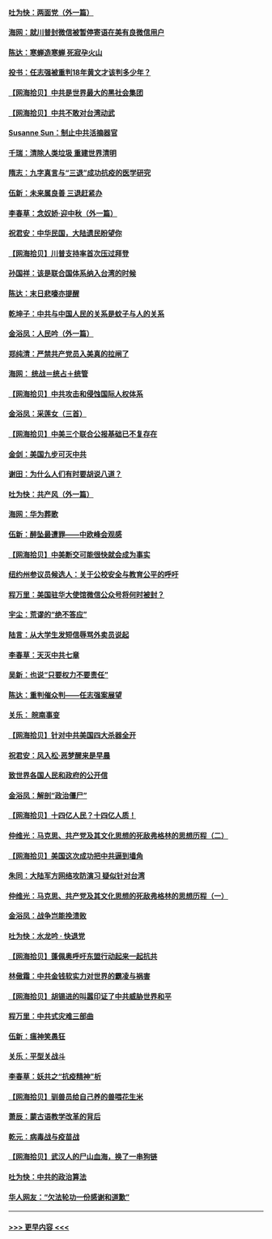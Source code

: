 #### [吐为快：两面党（外一篇）](../pages/nsc993/n12424043.md?t=09231702) 
#### [海网：就川普封微信被暂停寄语在美有良微信用户](../pages/nsc993/n12424021.md?t=09231702) 
#### [陈达：寒蝉造寒蝉 死寂孕火山](../pages/nsc993/n12423958.md?t=09231702) 
#### [投书：任志强被重判18年黄文才该判多少年？](../pages/nsc993/n12423672.md?t=09231702) 
#### [【网海拾贝】中共是世界最大的黑社会集团](../pages/nsc993/n12423543.md?t=09231702) 
#### [【网海拾贝】中共不敢对台湾动武](../pages/nsc993/n12421418.md?t=09231702) 
#### [Susanne Sun：制止中共活摘器官](../pages/nsc993/n12419654.md?t=09231702) 
#### [千瑞：清除人类垃圾 重建世界清明](../pages/nsc993/n12419414.md?t=09231702) 
#### [隋志：九字真言与“三退”成功抗疫的医学研究](../pages/nsc993/n12419248.md?t=09231702) 
#### [伍新：未来属良善 三退赶紧办](../pages/nsc993/n12418496.md?t=09231702) 
#### [李春草：念奴娇·迎中秋（外一篇）](../pages/nsc993/n12418465.md?t=09231702) 
#### [祝君安：中华民国，大陆遗民盼望你](../pages/nsc993/n12418089.md?t=09231702) 
#### [【网海拾贝】川普支持率首次压过拜登](../pages/nsc993/n12418050.md?t=09231702) 
#### [孙国祥：该是联合国体系纳入台湾的时候](../pages/nsc993/n12417369.md?t=09231702) 
#### [陈达：末日悲嚎亦提醒](../pages/nsc993/n12416736.md?t=09231702) 
#### [乾坤子：中共与中国人民的关系是蚊子与人的关系](../pages/nsc993/n12416632.md?t=09231702) 
#### [金浴凤：人民吟（外一篇）](../pages/nsc993/n12416567.md?t=09231702) 
#### [郑纯清：严禁共产党员入美真的拉闸了](../pages/nsc993/n12416550.md?t=09231702) 
#### [海网： 统战＝统占＋统管](../pages/nsc993/n12416404.md?t=09231702) 
#### [【网海拾贝】中共攻击和侵蚀国际人权体系](../pages/nsc993/n12416250.md?t=09231702) 
#### [金浴凤：采莲女（三首）](../pages/nsc993/n12415517.md?t=09231702) 
#### [【网海拾贝】中美三个联合公报基础已不复存在](../pages/nsc993/n12415054.md?t=09231702) 
#### [金剑：美国九步可灭中共](../pages/nsc993/n12413183.md?t=09231702) 
#### [谢田：为什么人们有时要胡说八道？](../pages/nsc993/n12411861.md?t=09231702) 
#### [吐为快：共产风（外一篇）](../pages/nsc993/n12411761.md?t=09231702) 
#### [海网：华为葬歌](../pages/nsc993/n12410381.md?t=09231702) 
#### [伍新：醉坠最遭罪——中欧峰会观感](../pages/nsc993/n12410364.md?t=09231702) 
#### [【网海拾贝】中美断交可能很快就会成为事实](../pages/nsc993/n12409495.md?t=09231702) 
#### [纽约州参议员候选人：关于公校安全与教育公平的呼吁](../pages/nsc993/n12409228.md?t=09231702) 
#### [程万里：美国驻华大使馆微信公众号将何时被封？](../pages/nsc993/n12407397.md?t=09231702) 
#### [宇尘：荒谬的“绝不答应”](../pages/nsc993/n12407360.md?t=09231702) 
#### [陆言：从大学生发短信辱骂外卖员说起](../pages/nsc993/n12407285.md?t=09231702) 
#### [李春草：天灭中共七章](../pages/nsc993/n12406988.md?t=09231702) 
#### [吴新：也说“只要权力不要责任”](../pages/nsc993/n12406966.md?t=09231702) 
#### [陈达：重判催众判——任志强案展望](../pages/nsc993/n12404540.md?t=09231702) 
#### [关乐： 皖南事变](../pages/nsc993/n12404288.md?t=09231702) 
#### [【网海拾贝】针对中共美国四大杀器全开](../pages/nsc993/n12404172.md?t=09231702) 
#### [祝君安：风入松‧恶梦醒来是早晨](../pages/nsc993/n12401953.md?t=09231702) 
#### [致世界各国人民和政府的公开信](../pages/nsc993/n12401824.md?t=09231702) 
#### [金浴凤：解剖“政治僵尸”](../pages/nsc993/n12401808.md?t=09231702) 
#### [【网海拾贝】十四亿人民？十四亿人质！](../pages/nsc993/n12401708.md?t=09231702) 
#### [仲维光：马克思、共产党及其文化思想的死敌弗格林的思想历程（二）](../pages/nsc993/n12399107.md?t=09231702) 
#### [【网海拾贝】美国这次成功把中共逼到墙角](../pages/nsc993/n12400173.md?t=09231702) 
#### [朱同：大陆军方网络攻防演习 疑似针对台湾](../pages/nsc993/n12399868.md?t=09231702) 
#### [仲维光：马克思、共产党及其文化思想的死敌弗格林的思想历程（一）](../pages/nsc993/n12398341.md?t=09231702) 
#### [金浴凤：战争岂能挽溃败](../pages/nsc993/n12398855.md?t=09231702) 
#### [吐为快：水龙吟 · 快退党](../pages/nsc993/n12398849.md?t=09231702) 
#### [【网海拾贝】蓬佩奥呼吁东盟行动起来一起抗共](../pages/nsc993/n12398291.md?t=09231702) 
#### [林傲霜：中共金钱软实力对世界的霸凌与祸害](../pages/nsc993/n12397515.md?t=09231702) 
#### [【网海拾贝】胡锡进的叫嚣印证了中共威胁世界和平](../pages/nsc993/n12397455.md?t=09231702) 
#### [程万里：中共式灾难三部曲](../pages/nsc993/n12397106.md?t=09231702) 
#### [伍新：瘟神笑愚狂](../pages/nsc993/n12397052.md?t=09231702) 
#### [关乐：平型关战斗](../pages/nsc993/n12395387.md?t=09231702) 
#### [李春草：妖共之“抗疫精神”析](../pages/nsc993/n12395240.md?t=09231702) 
#### [【网海拾贝】驯兽员给自己养的兽喂花生米](../pages/nsc993/n12393919.md?t=09231702) 
#### [萧辰：蒙古语教学改革的背后](../pages/nsc993/n12393677.md?t=09231702) 
#### [乾元：病毒战与疫苗战](../pages/nsc993/n12393107.md?t=09231702) 
#### [【网海拾贝】武汉人的尸山血海，换了一串狗链](../pages/nsc993/n12393043.md?t=09231702) 
#### [吐为快：中共的政治算法](../pages/nsc993/n12390506.md?t=09231702) 
#### [华人网友：“欠法轮功一份感谢和道歉”](../pages/nsc993/n12390098.md?t=09231702) 

----
#### [ >>> 更早内容 <<< ](../indexes/nsc993-earlier.md)
